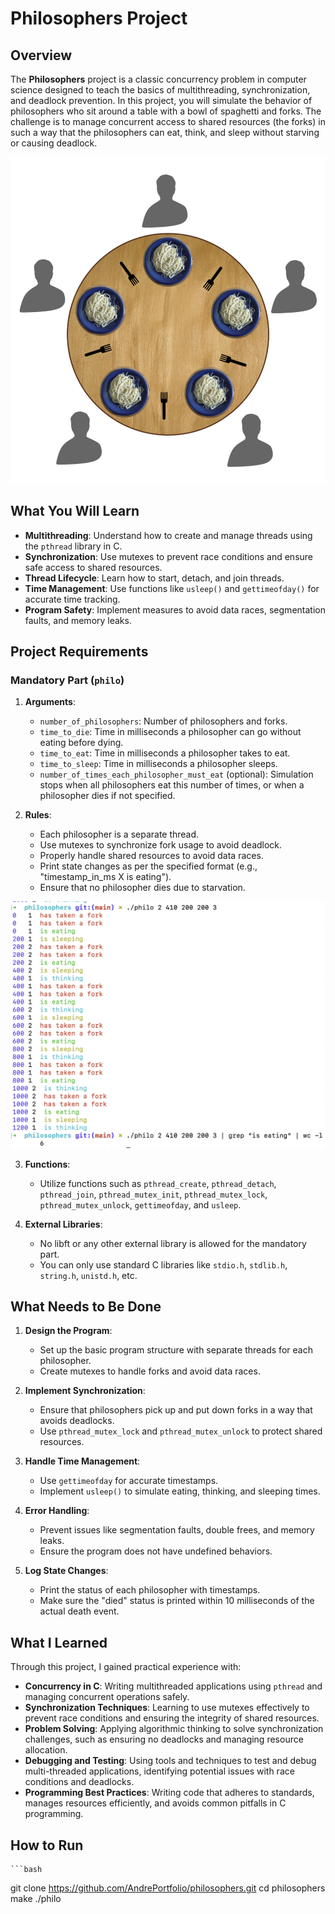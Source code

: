 # Philosophers Project

## Overview

The **Philosophers** project is a classic concurrency problem in computer science designed to teach the basics of multithreading, synchronization, and deadlock prevention. In this project, you will simulate the behavior of philosophers who sit around a table with a bowl of spaghetti and forks. The challenge is to manage concurrent access to shared resources (the forks) in such a way that the philosophers can eat, think, and sleep without starving or causing deadlock.

![image](https://github.com/AndrePortfolio/philosophers/blob/main/philosophers.png)

## What You Will Learn

- **Multithreading**: Understand how to create and manage threads using the `pthread` library in C.
- **Synchronization**: Use mutexes to prevent race conditions and ensure safe access to shared resources.
- **Thread Lifecycle**: Learn how to start, detach, and join threads.
- **Time Management**: Use functions like `usleep()` and `gettimeofday()` for accurate time tracking.
- **Program Safety**: Implement measures to avoid data races, segmentation faults, and memory leaks.

## Project Requirements

### Mandatory Part (`philo`)

1. **Arguments**:
   - `number_of_philosophers`: Number of philosophers and forks.
   - `time_to_die`: Time in milliseconds a philosopher can go without eating before dying.
   - `time_to_eat`: Time in milliseconds a philosopher takes to eat.
   - `time_to_sleep`: Time in milliseconds a philosopher sleeps.
   - `number_of_times_each_philosopher_must_eat` (optional): Simulation stops when all philosophers eat this number of times, or when a philosopher dies if not specified.
   
2. **Rules**:
   - Each philosopher is a separate thread.
   - Use mutexes to synchronize fork usage to avoid deadlock.
   - Properly handle shared resources to avoid data races.
   - Print state changes as per the specified format (e.g., "timestamp_in_ms X is eating").
   - Ensure that no philosopher dies due to starvation.

![image](https://github.com/AndrePortfolio/philosophers/blob/main/philo.png)

3. **Functions**:
   - Utilize functions such as `pthread_create`, `pthread_detach`, `pthread_join`, `pthread_mutex_init`, `pthread_mutex_lock`, `pthread_mutex_unlock`, `gettimeofday`, and `usleep`.

4. **External Libraries**:
   - No libft or any other external library is allowed for the mandatory part.
   - You can only use standard C libraries like `stdio.h`, `stdlib.h`, `string.h`, `unistd.h`, etc.

## What Needs to Be Done

1. **Design the Program**:
   - Set up the basic program structure with separate threads for each philosopher.
   - Create mutexes to handle forks and avoid data races.

2. **Implement Synchronization**:
   - Ensure that philosophers pick up and put down forks in a way that avoids deadlocks.
   - Use `pthread_mutex_lock` and `pthread_mutex_unlock` to protect shared resources.

3. **Handle Time Management**:
   - Use `gettimeofday` for accurate timestamps.
   - Implement `usleep()` to simulate eating, thinking, and sleeping times.

4. **Error Handling**:
   - Prevent issues like segmentation faults, double frees, and memory leaks.
   - Ensure the program does not have undefined behaviors.

5. **Log State Changes**:
   - Print the status of each philosopher with timestamps.
   - Make sure the "died" status is printed within 10 milliseconds of the actual death event.

## What I Learned

Through this project, I gained practical experience with:

- **Concurrency in C**: Writing multithreaded applications using `pthread` and managing concurrent operations safely.
- **Synchronization Techniques**: Learning to use mutexes effectively to prevent race conditions and ensuring the integrity of shared resources.
- **Problem Solving**: Applying algorithmic thinking to solve synchronization challenges, such as ensuring no deadlocks and managing resource allocation.
- **Debugging and Testing**: Using tools and techniques to test and debug multi-threaded applications, identifying potential issues with race conditions and deadlocks.
- **Programming Best Practices**: Writing code that adheres to standards, manages resources efficiently, and avoids common pitfalls in C programming.

## How to Run
    ```bash
   git clone https://github.com/AndrePortfolio/philosophers.git
   cd philosophers
   make
   ./philo <nbr-philos> <time-to-die> <time-to-eat> <time-to-sleep> <nbr-meals>
   ```
